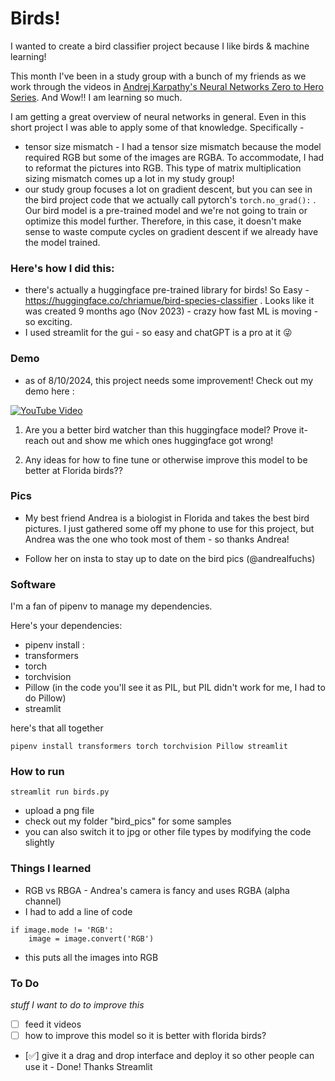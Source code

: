 # Birds! 

I wanted to create a bird classifier project because I like birds & machine learning! 

This month I've been in a study group with a bunch of my friends as we work through the videos in [Andrej Karpathy's Neural Networks Zero to Hero Series](https://karpathy.ai/zero-to-hero.html). And Wow!! I am learning so much. 

I am getting a great overview of neural networks in general. Even in this short project I was able to apply some of that knowledge. Specifically - 
- tensor size mismatch - I had a tensor size mismatch because the model required RGB but some of the images are RGBA. To accommodate, I had to reformat the pictures into RGB. This type of matrix multiplication sizing mismatch comes up a lot in my study group! 
- our study group focuses a lot on gradient descent, but you can see in the bird project code that we actually call pytorch's `torch.no_grad():` . Our bird model is a pre-trained model and we're not going to train or optimize this model further. Therefore, in this case, it doesn't make sense to waste compute cycles on gradient descent if we already have the model trained. 

### Here's how I did this: 

- there's actually a huggingface pre-trained library for birds! So Easy - https://huggingface.co/chriamue/bird-species-classifier . Looks like it was created 9 months ago (Nov 2023) - crazy how fast ML is moving - so exciting. 
- I used streamlit for the gui - so easy and chatGPT is a pro at it 😜


### Demo

- as of 8/10/2024, this project needs some improvement! Check out my demo here : 

[![YouTube Video](https://img.youtube.com/vi/cgtEztkR0NY/0.jpg)](https://youtu.be/cgtEztkR0NY)


1. Are you a better bird watcher than this huggingface model? Prove it- reach out and show me which ones huggingface got wrong! 

2. Any ideas for how to fine tune or otherwise improve this model to be better at Florida birds?? 


### Pics
- My best friend Andrea is a biologist in Florida and takes the best bird pictures. I just gathered some off my phone to use for this project, but Andrea was the one who took most of them - so thanks Andrea! 

- Follow her on insta to stay up to date on the bird pics (@andrealfuchs)



### Software 

I'm a fan of pipenv to manage my dependencies. 

Here's your dependencies: 

- pipenv install : 
- transformers
- torch
- torchvision
- Pillow (in the code you'll see it as PIL, but PIL didn't work for me, I had to do Pillow)
- streamlit

here's that all together
```
pipenv install transformers torch torchvision Pillow streamlit
```

### How to run 
`streamlit run birds.py`

- upload a png file 
- check out my folder "bird_pics" for some samples
- you can also switch it to jpg or other file types by modifying the code slightly 


### Things I learned
- RGB vs RBGA - Andrea's camera is fancy and uses RGBA (alpha channel)
- I had to add a line of code 
```
if image.mode != 'RGB':
    image = image.convert('RGB') 
```
- this puts all the images into RGB 

### To Do 
*stuff I want to do to improve this*
- [ ] feed it videos
- [ ] how to improve this model so it is better with florida birds? 
- [✅] give it a drag and drop 
interface and deploy it so other people can use it   - Done! Thanks Streamlit

